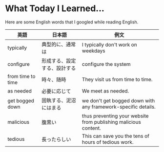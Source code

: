 # What Today I Learned...
Here are some English words that I googled while reading English.

| 英語　| 日本語 | 例文 |
| ------------- |-------------|-------------|
| typically | 典型的に、通常は |I typically don't work on weekdays　|
| configure | 形成する、設定する、設計する |configure the system |
| from time to time | 時々、随時 |They visit us from time to time.|
| as needed | 必要に応じて |We meet as needed. |
| get bogged down  | 固執する、泥沼にはまる |we don't get bogged down with any framework-specific details. |
| malicious | 腹黒い |thus preventing your website from publishing malicious content.|
| tedious | 長ったらしい |This can save you the tens of hours of tedious work.|
